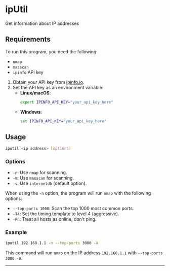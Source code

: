 # ipUtil
Get information about IP addresses

## Requirements
To run this program, you need the following:
- `nmap`
- `masscan`
- `ipinfo` API key
1. Obtain your API key from [ipinfo.io](https://ipinfo.io/).
2. Set the API key as an environment variable:
   - **Linux/macOS**:
     ```sh
     export IPINFO_API_KEY="your_api_key_here"
     ```
   - **Windows**:
     ```cmd
     set IPINFO_API_KEY="your_api_key_here"
     ```
## Usage
```sh
iputil <ip address> [options]
```

### Options
- `-n`: Use `nmap` for scanning.
- `-m`: Use `masscan` for scanning.
- `-s`: Use `internetdb` (default option).

When using the `-n` option, the program will run `nmap` with the following options:

- `--top-ports 1000`: Scan the top 1000 most common ports.
- `-T4`: Set the timing template to level 4 (aggressive).
- `-Pn`: Treat all hosts as online; don't ping.

### Example
```sh
iputil 192.168.1.1 -n --top-ports 3000 -A
```

This command will run `nmap` on the IP address `192.168.1.1` with `--top-ports 3000 -A`.

---
